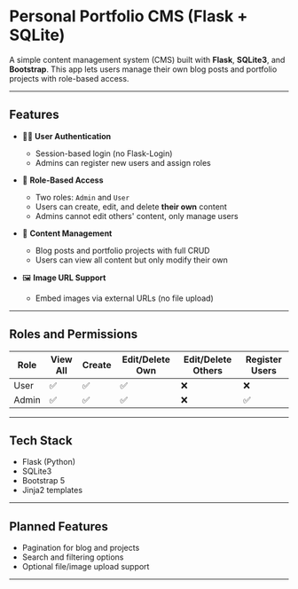 # Personal Portfolio CMS (Flask + SQLite)

A simple content management system (CMS) built with **Flask**, **SQLite3**, and **Bootstrap**. This app lets users manage their own blog posts and portfolio projects with role-based access.

---

## Features

- 🧑‍💻 **User Authentication**  
  - Session-based login (no Flask-Login)  
  - Admins can register new users and assign roles

- 🔐 **Role-Based Access**  
  - Two roles: `Admin` and `User`  
  - Users can create, edit, and delete **their own** content  
  - Admins cannot edit others' content, only manage users

- 📝 **Content Management**  
  - Blog posts and portfolio projects with full CRUD  
  - Users can view all content but only modify their own

- 🖼️ **Image URL Support**  
  - Embed images via external URLs (no file upload)

---

## Roles and Permissions

| Role   | View All | Create | Edit/Delete Own | Edit/Delete Others | Register Users |
|--------|----------|--------|-----------------|--------------------|----------------|
| User   | ✅        | ✅      | ✅               | ❌                  | ❌             |
| Admin  | ✅        | ✅      | ✅               | ❌                  | ✅             |

---

## Tech Stack

- Flask (Python)  
- SQLite3  
- Bootstrap 5  
- Jinja2 templates  

---

## Planned Features

- Pagination for blog and projects  
- Search and filtering options  
- Optional file/image upload support  

---


